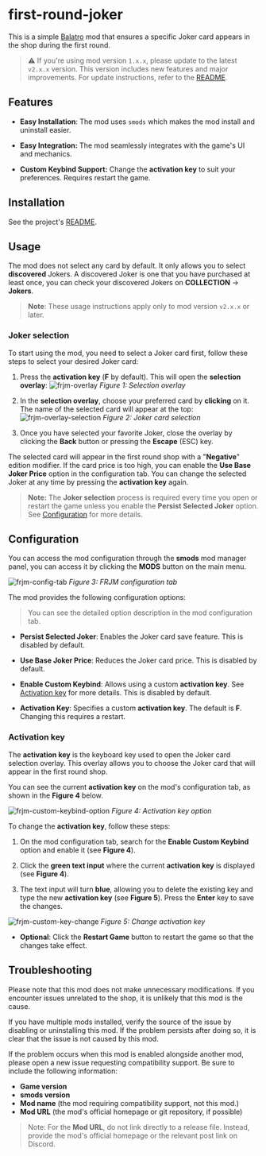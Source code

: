 # first-round-joker

This is a simple [Balatro](https://store.steampowered.com/app/2379780) mod
that ensures a specific Joker card appears in the shop during the first round.

> :warning: If you're using mod version `1.x.x`, please update to the latest `v2.x.x` version. This version includes new features and major improvements.
> For update instructions, refer to the [README](../README.md).

## Features

- **Easy Installation**: The mod uses `smods` which makes the mod install and uninstall easier.

- **Easy Integration:** The mod seamlessly integrates with the game's UI and mechanics.

- **Custom Keybind Support:** Change the **activation key** to suit your preferences.
Requires restart the game.

## Installation

See the project's [README](../README.md).

## Usage

The mod does not select any card by default.  It only allows you to
select **discovered** Jokers. A discovered Joker is one that you have purchased
at least once, you can check your discovered Jokers on **COLLECTION** -> **Jokers**.

> **Note**: These usage instructions apply only to mod version `v2.x.x` or later.

### Joker selection

To start using the mod, you need to select a Joker card first, follow these steps to
select your desired Joker card:

1. Press the **activation key** (**F** by default). This will open the **selection overlay**:
![frjm-overlay](./assets/frjm_overlay.png)
*Figure 1: Selection overlay*

2. In the **selection overlay**, choose your preferred card by **clicking** on it. 
The name of the selected card will appear at the top:
![frjm-overlay-selection](./assets/frjm_card_selection.png)
*Figure 2: Joker card selection*

3. Once you have selected your favorite Joker, close the overlay by clicking 
the **Back** button or pressing the **Escape** (ESC) key.

The selected card will appear in the first round shop with a "**Negative**" edition modifier.
If the card price is too high, you can enable the **Use Base Joker Price** option 
in the configuration tab. You can change the selected Joker at any time by pressing
the **activation key** again.

> **Note:** The **Joker selection** process is required every time you open or restart the
> game unless you enable the **Persist Selected Joker** option.
> See [Configuration](#configuration) for more details.

## Configuration

You can access the mod configuration through the **smods** mod manager panel, you can
access it by clicking the **MODS** button on the main menu.

![frjm-config-tab](./assets/frjm_config_tab.png)
*Figure 3: FRJM configuration tab*

The mod provides the following configuration options:

> You can see the detailed option description in the mod configuration tab.

- **Persist Selected Joker**: Enables the Joker card save feature. This is disabled by default.

- **Use Base Joker Price**: Reduces the Joker card price. This is disabled by default.

- **Enable Custom Keybind**: Allows using a custom **activation key**.
See [Activation key](#activation-key) for more details. This is disabled by default.

- **Activation Key**: Specifies a custom **activation key**. The default is **F**. Changing this requires a restart.

### Activation key
The **activation key** is the keyboard key used to open the Joker card
selection overlay. This overlay allows you to choose the Joker card that will
appear in the first round shop.

You can see the current **activation key** on the mod's configuration tab, as shown
in the **Figure 4** below.

![frjm-custom-keybind-option](./assets/frjm_custom_keybind_option.png)
*Figure 4: Activation key option*

To change the **activation key**, follow these steps:

1. On the mod configuration tab, search for the **Enable Custom Keybind** option and
enable it (see **Figure 4**).

2. Click the **green text input** where the current **activation key** is displayed (see **Figure 4**).

3. The text input will turn **blue**, allowing you to delete the existing key and type
the new **activation key** (see **Figure 5**). Press the **Enter** key to save the changes. 

![frjm-custom-key-change](./assets/frjm_custom_keybind_change.png)
*Figure 5: Change activation key*

- **Optional**: Click the **Restart Game** button to restart the game so that the changes 
take effect.

## Troubleshooting

Please note that this mod does not make unnecessary modifications.
If you encounter issues unrelated to the shop, it is unlikely that this mod is the cause.

If you have multiple mods installed, verify the source of the issue by disabling
or uninstalling this mod. If the problem persists after doing so, 
it is clear that the issue is not caused by this mod.

If the problem occurs when this mod is enabled alongside another mod,
please open a new issue requesting compatibility support. Be sure to
include the following information:

- **Game version**
- **smods version**
- **Mod name** (the mod requiring compatibility support, not this mod.)
- **Mod URL** (the mod's official homepage or git repository, if possible)

> Note: For the **Mod URL**, do not link directly to a release file. Instead, provide the mod's official homepage or the relevant post link on Discord.
